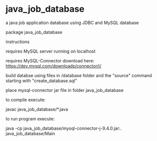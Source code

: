 # java_job_database
a java job application database using JDBC and MySQL database

package java_job_database

instructions

requires MySQL server running on localhost

requires MySQL-Connector download here: https://dev.mysql.com/downloads/connector/j/

build databse using files in /database folder and the "source" command starting with "create_database.sql"

place mysql-connector jar file in folder java_job_database

to compile execute:

javac java_job_database/*.java

to run program execute:

java -cp java_job_database/mysql-connector-j-9.4.0.jar:. java_job_database/Main
